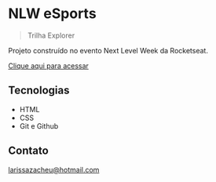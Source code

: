 # NLW eSports 


> Trilha Explorer

Projeto construído no evento Next Level Week da Rocketseat.

[Clique aqui para acessar](https://larissazd22.github.io/NLW/)

## Tecnologias

- HTML
- CSS
- Git e Github

## Contato

larissazacheu@hotmail.com
